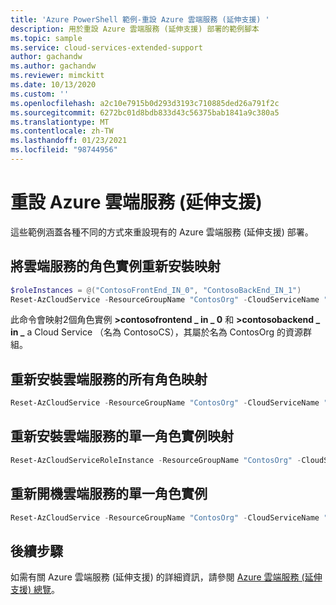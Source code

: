 ```yaml
---
title: 'Azure PowerShell 範例-重設 Azure 雲端服務 (延伸支援) '
description: 用於重設 Azure 雲端服務 (延伸支援) 部署的範例腳本
ms.topic: sample
ms.service: cloud-services-extended-support
author: gachandw
ms.author: gachandw
ms.reviewer: mimckitt
ms.date: 10/13/2020
ms.custom: ''
ms.openlocfilehash: a2c10e7915b0d293d3193c710885ded26a791f2c
ms.sourcegitcommit: 6272bc01d8bdb833d43c56375bab1841a9c380a5
ms.translationtype: MT
ms.contentlocale: zh-TW
ms.lasthandoff: 01/23/2021
ms.locfileid: "98744956"
---
```

# <a name="reset-an-azure-cloud-service-extended-support"></a>重設 Azure 雲端服務 (延伸支援)  
這些範例涵蓋各種不同的方式來重設現有的 Azure 雲端服務 (延伸支援) 部署。

## <a name="reimage-role-instances-of-cloud-service"></a>將雲端服務的角色實例重新安裝映射
```powershell
$roleInstances = @("ContosoFrontEnd_IN_0", "ContosoBackEnd_IN_1")
Reset-AzCloudService -ResourceGroupName "ContosOrg" -CloudServiceName "ContosoCS" -RoleInstance $roleInstances -Reimage
```
此命令會映射2個角色實例 **>contosofrontend \_ in \_ 0** 和 **>contosobackend \_ in \_** a Cloud Service （名為 ContosoCS），其屬於名為 ContosOrg 的資源群組。

## <a name="reimage-all-roles-of-cloud-service"></a>重新安裝雲端服務的所有角色映射
```powershell
Reset-AzCloudService -ResourceGroupName "ContosOrg" -CloudServiceName "ContosoCS" -RoleInstance "*" -Reimage
```

## <a name="reimage-a-single-role-instance-of-a-cloud-service"></a>重新安裝雲端服務的單一角色實例映射
```powershell
Reset-AzCloudServiceRoleInstance -ResourceGroupName "ContosOrg" -CloudServiceName "ContosoCS" -RoleInstanceName "ContosoFrontEnd_IN_0" -Reimage
```

## <a name="restart-a-single-role-instance-of-a-cloud-service"></a>重新開機雲端服務的單一角色實例
```powershell
Reset-AzCloudService -ResourceGroupName "ContosOrg" -CloudServiceName "ContosoCS" -RoleInstance "*" -Restart
```

## <a name="next-steps"></a>後續步驟

如需有關 Azure 雲端服務 (延伸支援) 的詳細資訊，請參閱 [Azure 雲端服務 (延伸支援) 總覽](overview.md)。